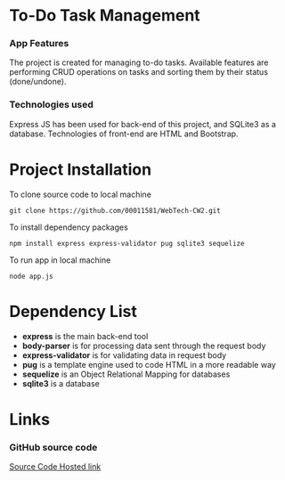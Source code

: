 # To-Do Task Management

### App Features

The project is created for managing to-do tasks. Available features are performing CRUD operations on tasks and sorting them by their status (done/undone).

### Technologies used

Express JS has been used for back-end of this project, and SQLite3 as a database. Technologies of front-end are HTML and Bootstrap.
# Project Installation
To clone source code to local machine
```
git clone https://github.com/00011581/WebTech-CW2.git
```
To install dependency packages
```
npm install express express-validator pug sqlite3 sequelize
```
To run app in local machine
```
node app.js
```
# Dependency List
- **express** is the main back-end tool
- **body-parser** is for processing data sent through the request body
- **express-validator** is for validating data in request body
- **pug** is a template engine used to code HTML in a more readable way
- **sequelize** is an Object Relational Mapping for databases
- **sqlite3** is a database
# Links
### GitHub source code
[ Source Code ](https://github.com/00011581/WebTech-CW2.git)
[ Hosted link ](https://to-do-app-wiut.herokuapp.com/)
